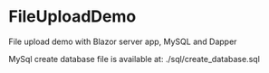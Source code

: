 # FileUploadDemo
File upload demo with Blazor server app, MySQL and Dapper

MySql create database file is available at: ./sql/create_database.sql
